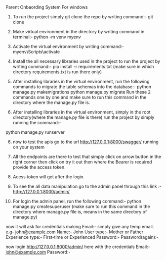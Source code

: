 Parent Onbaording System
For windows


1. To run the project simply git clone the repo by writing command:-
git clone <https link>

2. Make virtual environment in the directory by writing command in terminal:-
python -m venv myenv

3. Activate the virtual environment by writing command:-
myenv\Scripts\activate

4. Install the all necessary libraries used in the project to run the project by writing command:-
pip install -r requirements.txt   (make sure in which directory requirements.txt is run there only)

5. After installing libraries in the virtual environment, run the following commands to migrate the table schemas into the database:-
python manage.py makemigrations
python manage.py migrate
Run these 2 commands one by one and make sure to run this command in the directory where the manage.py file is.

5. After installing libraries in the virtual environment, simply in the root directory(where the manage.py file is there) run the project by simply running the command:- 

python manage.py runserver


6. now to test the apis go to the url http://127.0.0.1:8000/swagger/ running on your system

7. All the endpoints are there to test that simply click on arrow button in the right corner then click on try it out then where the Bearer is required provide the access token.

8. Acess token will get after the login.

9. To see the all data manipulation go to the admin panel through this link :- http://127.0.0.1:8000/admin/

10. For login the admin panel, run the following command:- 
python manage.py createsuperuser (make sure to run this command in the directory where manage.py file is, means in the same directory of manage.py)

now it will ask for credentials making
Email:- simply give any temp email. e.g- john@example.com
Name:- John
User type:- Mother or Father
Experience type:- First-time or Experienced
Password:- 
Password(again):- 

now login http://127.0.0.1:8000/admin/ here with the credentials 
Email:- john@example.com
Password:- 

 


 
